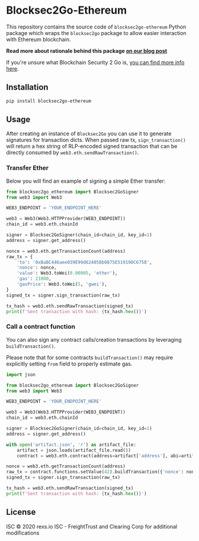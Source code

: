 # Blocksec2Go-Ethereum

This repository contains the source code of `blocksec2go-ethereum` Python package which wraps the `blocksec2go` package to allow easier interaction with Ethereum blockchain.

__Read more about rationale behind this package [on our blog post](https://link.medium.com/HPJLdyKpd7)__

If you're unsure what Blockchain Security 2 Go is, [you can find more info here](https://github.com/Infineon/Blockchain).

## Installation

```bash
pip install blocksec2go-ethereum
```

## Usage

After creating an instance of `Blocksec2Go` you can use it to generate signatures for transaction dicts. When passed raw tx, `sign_transaction()` will return a hex string of RLP-encoded signed transaction that can be directly consumed by `web3.eth.sendRawTransaction()`.

### Transfer Ether

Below you will find an example of signing a simple Ether transfer:

```python
from blocksec2go_ethereum import Blocksec2GoSigner
from web3 import Web3

WEB3_ENDPOINT = 'YOUR_ENDPOINT_HERE'

web3 = Web3(Web3.HTTPProvider(WEB3_ENDPOINT))
chain_id = web3.eth.chainId

signer = Blocksec2GoSigner(chain_id=chain_id, key_id=1)
address = signer.get_address()

nonce = web3.eth.getTransactionCount(address)
raw_tx = {
    'to': '0xBaBC446aee039E99d624058b0875E519190C6758',
    'nonce': nonce,
    'value': Web3.toWei(0.00005, 'ether'),
    'gas': 21000,
    'gasPrice': Web3.toWei(5, 'gwei'),
}
signed_tx = signer.sign_transaction(raw_tx)

tx_hash = web3.eth.sendRawTransaction(signed_tx)
print(f'Sent transaction with hash: {tx_hash.hex()}')
```

### Call a contract function

You can also sign any contract calls/creation transactions by leveraging `buildTransaction()`.

Please note that for some contracts `buildTransaction()` may require explicitly setting `from` field to properly estimate gas.

```python
import json

from blocksec2go_ethereum import Blocksec2GoSigner
from web3 import Web3

WEB3_ENDPOINT = 'YOUR_ENDPOINT_HERE'

web3 = Web3(Web3.HTTPProvider(WEB3_ENDPOINT))
chain_id = web3.eth.chainId

signer = Blocksec2GoSigner(chain_id=chain_id, key_id=1)
address = signer.get_address()

with open('artifact.json', 'r') as artifact_file:
    artifact = json.loads(artifact_file.read())
    contract = web3.eth.contract(address=artifact['address'], abi=artifact['abi'])

nonce = web3.eth.getTransactionCount(address)
raw_tx = contract.functions.setValue(42).buildTransaction({'nonce': nonce, 'from': address})
signed_tx = signer.sign_transaction(raw_tx)

tx_hash = web3.eth.sendRawTransaction(signed_tx)
print(f'Sent transaction with hash: {tx_hash.hex()}')
``` 

## License
ISC © 2020 rexs.io
ISC - FreightTrust and Clearing Corp for additional modifications
